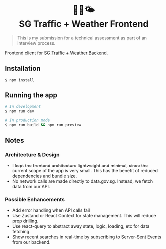 <h1 align="center" style="">
  📸🚦🌤<br/>
  SG Traffic + Weather Frontend
</h1>

> This is my submission for a technical assessment as part of an interview process.

Frontend client for [SG Traffic + Weather Backend](https://github.com/kyle-cognizant/sg-traffic-weather-backend).

## Installation

```bash
$ npm install
```

## Running the app

```bash
# In development
$ npm run dev

# In production mode
$ npm run build && npm run preview
```

## Notes

### Architecture & Design
- I kept the frontend architecture lightweight and minimal, since the current scope of the app is very small. This has the benefit of reduced dependencies and bundle size.
- No network calls are made directly to data.gov.sg. Instead, we fetch data from our API.

### Possible Enhancements
- Add error handling when API calls fail
- Use Zustand or React Context for state management. This will reduce prop drilling.
- Use react-query to abstract away state, logic, loading, etc for data fetching.
- Show recent searches in real-time by subscribing to Server-Sent Events from our backend.
